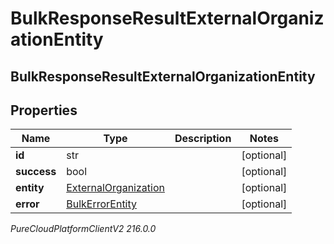 # BulkResponseResultExternalOrganizationEntity

## BulkResponseResultExternalOrganizationEntity

## Properties

|Name | Type | Description | Notes|
|------------ | ------------- | ------------- | -------------|
| **id** | str |  | [optional] |
| **success** | bool |  | [optional] |
| **entity** | [ExternalOrganization](ExternalOrganization) |  | [optional] |
| **error** | [BulkErrorEntity](BulkErrorEntity) |  | [optional] |



_PureCloudPlatformClientV2 216.0.0_
